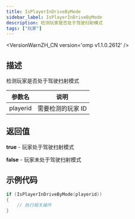 ```yaml
---
title: IsPlayerInDriveByMode
sidebar_label: IsPlayerInDriveByMode
description: 检测玩家是否处于驾驶扫射模式
tags: ["玩家"]
---
```


<VersionWarnZH_CN version='omp v1.1.0.2612' />

## 描述

检测玩家是否处于驾驶扫射模式

| 参数名   | 说明              |
| -------- | ----------------- |
| playerid | 需要检测的玩家 ID |

## 返回值

**true** - 玩家处于驾驶扫射模式

**false** - 玩家未处于驾驶扫射模式

## 示例代码

```c
if (IsPlayerInDriveByMode(playerid))
{
    // 执行相关操作
}
```
